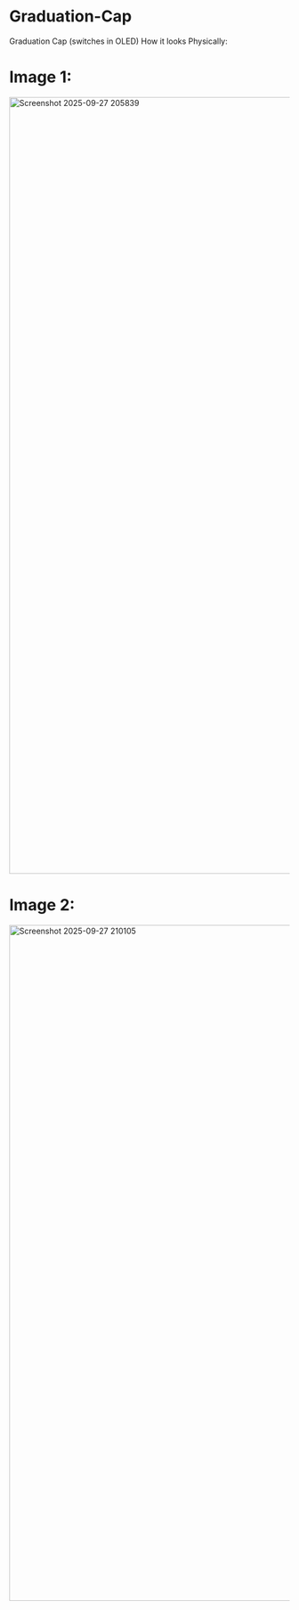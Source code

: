 # Graduation-Cap

Graduation Cap (switches in OLED) 
How it looks Physically: 

# Image 1:  
<img width="1053" height="1394" alt="Screenshot 2025-09-27 205839" src="https://github.com/user-attachments/assets/ccdbb286-5821-47e3-873d-7a3eda535107" />

# Image 2: 
<img width="1016" height="1213" alt="Screenshot 2025-09-27 210105" src="https://github.com/user-attachments/assets/14d76a3b-2494-459a-a7af-6c591926d547" />




